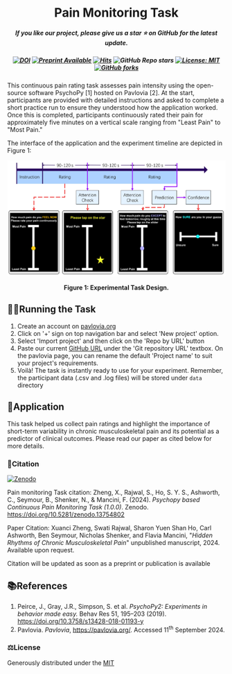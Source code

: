 <h1 align="center"> Pain Monitoring Task</a></h1>
<h5 align="center"> If you like our project, please give us a star ⭐ on GitHub for the latest update.</h5>
<h5 align="center">
  
[![DOI](https://zenodo.org/badge/855394725.svg)](https://zenodo.org/doi/10.5281/zenodo.13754801)
[![Preprint Available](https://img.shields.io/badge/Preprint-online-orange.svg)](https://doi.org)
[![Hits](https://hits.seeyoufarm.com/api/count/incr/badge.svg?url=https%3A%2F%2Fgithub.com%2Fswati-rajwal%2Fpain_monitoring_task&count_bg=%23C83D7B&title_bg=%23555555&icon=&icon_color=%23E7E7E7&title=hits&edge_flat=false)](https://hits.seeyoufarm.com)
![GitHub Repo stars](https://img.shields.io/github/stars/swati-rajwal/pain_monitoring_task)
[![License: MIT](https://img.shields.io/badge/License-MIT-blue.svg)](https://opensource.org/licenses/MIT)
[![GitHub forks](https://img.shields.io/github/forks/swati-rajwal/pain_monitoring_task.svg?style=social&label=Fork)](https://github.com/swati-rajwal/pain_monitoring_task/network/)

</h5>
This continuous pain rating task assesses pain intensity using the open-source software PsychoPy [1] hosted on Pavlovia [2]. At the start, participants are provided with detailed instructions and asked to complete a short practice run to ensure they understood how the application worked. Once this is completed, participants continuously rated their pain for approximately five minutes on a vertical scale ranging from "Least Pain" to "Most Pain."

The interface of the application and the experiment timeline are depicted in Figure 1:
<p align="center">
  <img src="exp_small.jpg" width="651" alt="Experimental Task Design">
</p>
<p align="center"><b>Figure 1: Experimental Task Design.</b></p>

## 🏃‍♂️Running the Task 
1. Create an account on [pavlovia.org](https://gitlab.pavlovia.org/) 
2. Click on '+' sign on top navigation bar and select 'New project' option.
3. Select 'Import project' and then click on the 'Repo by URL' button
4. Paste our current [GitHub URL](https://github.com/swati-rajwal/pain_monitoring_task) under the 'Git repository URL' textbox. On the pavlovia page, you can rename the default 'Project name' to suit your project's requirements.
5. Voilà! The task is instantly ready to use for your experiment. Remember, the participant data (.csv and .log files) will be stored under `data` directory

## 🎯Application
This task helped us collect pain ratings and highlight the importance of short-term variability in chronic musculoskeletal pain and its potential as a predictor of clinical outcomes. Please read our paper as cited below for more details.

### 📑Citation
[![Zenodo](https://zenodo.org/badge/855394725.svg)](https://zenodo.org/doi/10.5281/zenodo.13754801)

Pain monitoring Task citation: Zheng, X., Rajwal, S., Ho, S. Y. S., Ashworth, C., Seymour, B., Shenker, N., & Mancini, F. (2024). _Psychopy based Continuous Pain Monitoring Task (1.0.0)_. Zenodo. https://doi.org/10.5281/zenodo.13754802 

Paper Citation: Xuanci Zheng, Swati Rajwal, Sharon Yuen Shan Ho, Carl Ashworth, Ben Seymour, Nicholas Shenker, and Flavia Mancini, "_Hidden Rhythms of Chronic Musculoskeletal Pain_" unpublished manuscript, 2024. Available upon request.

Citation will be updated as soon as a preprint or publication is available

## 📚References

1. Peirce, J., Gray, J.R., Simpson, S. et al. *PsychoPy2: Experiments in behavior made easy.* Behav Res 51, 195–203 (2019). https://doi.org/10.3758/s13428-018-01193-y
2. Pavlovia. *Pavlovia*, https://pavlovia.org/. Accessed 11<sup>th</sup> September 2024.

### ⚖️License
Generously distributed under the [MIT](https://opensource.org/license/MIT)
